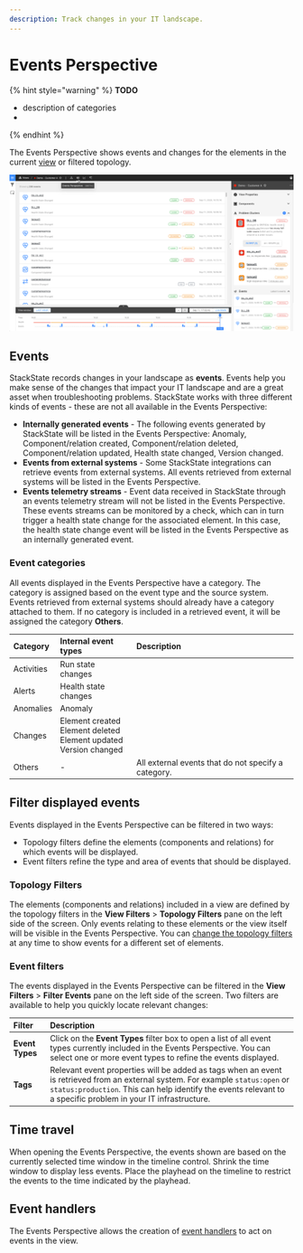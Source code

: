 ```yaml
---
description: Track changes in your IT landscape.
---
```


# Events Perspective

{% hint style="warning" %}
**TODO**
- description of categories
- 
{% endhint %}

The Events Perspective shows events and changes for the elements in the current [view](/use/views/README.md) or filtered topology. 

![The Events Perspective](/.gitbook/assets/event-perspective.png)

## Events

StackState records changes in your landscape as **events**. Events help you make sense of the changes that impact your IT landscape and are a great asset when troubleshooting problems. StackState works with three different kinds of events - these are not all available in the Events Perspective:

- **Internally generated events** - The following events generated by StackState will be listed in the Events Perspective: Anomaly, Component/relation created, Component/relation deleted, Component/relation updated, Health state changed, Version changed.
- **Events from external systems** - Some StackState integrations can retrieve events from external systems. All events retrieved from external systems will be listed in the Events Perspective.
- **Events telemetry streams** - Event data received in StackState through an events telemetry stream will not be listed in the Events Perspective. These events streams can be monitored by a check, which can in turn trigger a health state change for the associated element. In this case, the health state change event will be listed in the Events Perspective as an internally generated event.

### Event categories

All events displayed in the Events Perspective have a category. The category is assigned based on the event type and the source system. Events retrieved from external systems should already have a category attached to them. If no category is included in a retrieved event, it will be assigned the category **Others**. 

| Category | Internal event types | Description |
|:---|:---|:---|
| Activities | Run state changes | |
| Alerts | Health state changes | |
| Anomalies | Anomaly | | 
| Changes | Element created<br />Element deleted<br />Element updated<br />Version changed | |
| Others | - | All external events that do not specify a category. |

## Filter displayed events

Events displayed in the Events Perspective can be filtered in two ways: 

- Topology filters define the elements (components and relations) for which events will be displayed.
- Event filters refine the type and area of events that should be displayed. 

### Topology Filters

The elements (components and relations) included in a view are defined by the topology filters in the **View Filters** > **Topology Filters** pane on the left side of the screen. Only events relating to these elements or the view itself will be visible in the Events Perspective. You can [change the topology filters](/use/views/filters.md) at any time to show events for a different set of elements. 

### Event filters

The events displayed in the Events Perspective can be filtered in the **View Filters** > **Filter Events** pane on the left side of the screen. Two filters are available to help you quickly locate relevant changes:

| Filter | Description |
|:---|:---|
| **Event Types** | Click on the **Event Types** filter box to open a list of all event types currently included in the Events Perspective. You can select one or more event types to refine the events displayed. |
| **Tags** | Relevant event properties will be added as tags when an event is retrieved from an external system. For example `status:open` or `status:production`. This can help identify the events relevant to a specific problem in your IT infrastructure.  |



## Time travel

When opening the Events Perspective, the events shown are based on the currently selected time window in the timeline control. Shrink the time window to display less events. Place the playhead on the timeline to restrict the events to the time indicated by the playhead.

## Event handlers

The Events Perspective allows the creation of [event handlers](/use/alerting.md) to act on events in the view.

